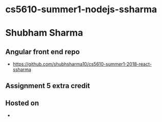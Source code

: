 # cs5610-summer1-nodejs-ssharma
# Shubham Sharma

## Angular front end repo
- https://github.com/shubhsharma10/cs5610-summer1-2018-react-ssharma

## Assignment 5 extra credit

## Hosted on
- 
